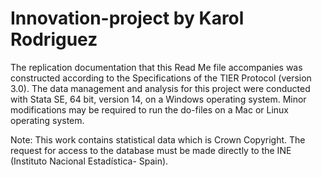 # Innovation-project by Karol Rodriguez 

The replication documentation that this Read Me file accompanies was constructed according to the Specifications of the TIER Protocol (version 3.0).
The data management and analysis for this project were conducted with Stata SE, 64 bit, version 14, on a Windows operating system.  Minor modifications may be required to run the do-files on a Mac or Linux operating system.

Note: This work contains statistical data which is Crown Copyright. The request for access to the database must be made directly to the INE (Instituto Nacional Estadística- Spain).
